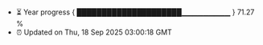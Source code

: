 - ⏳ Year progress { █████████████████████▁▁▁▁▁▁▁▁▁ } 71.27 %
- ⏰ Updated on Thu, 18 Sep 2025 03:00:18 GMT

